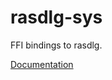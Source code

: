 # rasdlg-sys #
FFI bindings to rasdlg.

[Documentation](https://retep998.github.io/doc/rasdlg-sys/)
